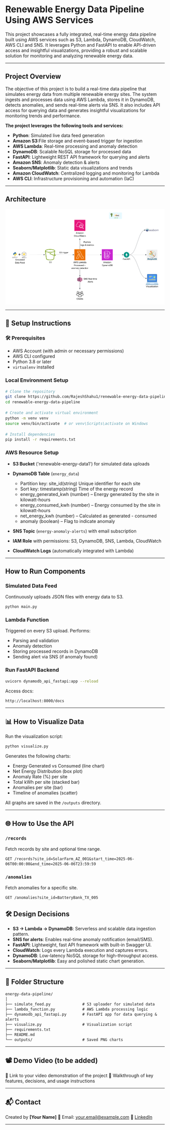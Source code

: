 

# Renewable Energy Data Pipeline Using AWS Services

This project showcases a fully integrated, real-time energy data pipeline built using AWS services such as S3, Lambda, DynamoDB, CloudWatch, AWS CLI and SNS. It leverages Python and FastAPI to enable API-driven access and insightful visualizations, providing a robust and scalable solution for monitoring and analyzing renewable energy data.

---

## Project Overview

The objective of this project is to build a real-time data pipeline that simulates energy data from multiple renewable energy sites. The system ingests and processes data using AWS Lambda, stores it in DynamoDB, detects anomalies, and sends real-time alerts via SNS. It also includes API access for querying data and generates insightful visualizations for monitoring trends and performance.

**The project leverages the following tools and services:**

- **Python**: Simulated live data feed generation 
- **Amazon S3**:File storage and event-based trigger for ingestion
- **AWS Lambda**: Real-time processing and anomaly detection
- **DynamoDB**: Scalable NoSQL storage for processed data
- **FastAPI**: Lightweight REST API framework for querying and alerts
- **Amazon SNS**: Anomaly detection & alerts
- **Seaborn/Matplotlib**: Static data visualizations and trends 
- **Amazon CloudWatch**: Centralized logging and monitoring for Lambda
- **AWS CLI**: Infrastructure provisioning and automation (IaC)

---

## Architecture
![Architecture.png](Architecture.png)

---

## 🔧 Setup Instructions

### 🛠️ Prerequisites

* AWS Account (with admin or necessary permissions)
* AWS CLI configured
* Python 3.8 or later
* `virtualenv` installed

### Local Environment Setup

```bash
# Clone the repository
git clone https://github.com/RajeshShahu1/renewable-energy-data-pipeline.git
cd renewable-energy-data-pipeline

# Create and activate virtual environment
python -m venv venv
source venv/bin/activate  # or venv\Scripts\activate on Windows

# Install dependencies
pip install -r requirements.txt
```

### AWS Resource Setup

* **S3 Bucket** ('renewable-energy-data1') for simulated data uploads
* **DynamoDB Table** (`energy_data`)

  * Partition key: site_id(string) Unique identifier for each site
  * Sort key: timestamp(string) Time of the energy record
  * energy_generated_kwh (number) – Energy generated by the site in kilowatt-hours
  * energy_consumed_kwh (number) – Energy consumed by the site in kilowatt-hours
  * net_energy_kwh (number) – Calculated as generated - consumed
  * anomaly (boolean) – Flag to indicate anomaly 
* **SNS Topic** (`energy-anomaly-alerts`) with email subscription
* **IAM Role** with permissions: S3, DynamoDB, SNS, Lambda, CloudWatch
* **CloudWatch Logs** (automatically integrated with Lambda)

---

## How to Run Components

### Simulated Data Feed

Continuously uploads JSON files with energy data to S3.

```bash
python main.py
```

### Lambda Function

Triggered on every S3 upload. Performs:

* Parsing and validation
* Anomaly detection 
* Storing processed records in DynamoDB
* Sending alert via SNS (if anomaly found)

### Run FastAPI Backend

```bash
uvicorn dynamodb_api_fastapi:app --reload
```

Access docs:

```
http://localhost:8000/docs
```

---

## 📊 How to Visualize Data

Run the visualization script:

```bash
python visualize.py
```

Generates the following charts:

* Energy Generated vs Consumed (line chart)
* Net Energy Distribution (box plot)
* Anomaly Rate (%) per site
* Total kWh per site (stacked bar)
* Anomalies per site (bar)
* Timeline of anomalies (scatter)

All graphs are saved in the `/outputs` directory.

---

## 🌐 How to Use the API

### `/records`

Fetch records by site and optional time range.

```
GET /records?site_id=SolarFarm_AZ_001&start_time=2025-06-06T00:00:00&end_time=2025-06-06T23:59:59
```

### `/anomalies`

Fetch anomalies for a specific site.

```
GET /anomalies?site_id=BatteryBank_TX_005
```

## 🛠️ Design Decisions

* **S3 → Lambda → DynamoDB**: Serverless and scalable data ingestion pattern.
* **SNS for alerts**: Enables real-time anomaly notification (email/SMS).
* **FastAPI**: Lightweight, fast API framework with built-in Swagger UI.
* **CloudWatch**: Logs every Lambda execution and captures errors.
* **DynamoDB**: Low-latency NoSQL storage for high-throughput access.
* **Seaborn/Matplotlib**: Easy and polished static chart generation.

---

## 📂 Folder Structure

```
energy-data-pipeline/
│
├── simulate_feed.py              # S3 uploader for simulated data
├── lambda_function.py            # AWS Lambda processing logic
├── dynamodb_api_fastapi.py       # FastAPI app for data querying & alerts
├── visualize.py                  # Visualization script
├── requirements.txt
├── README.md
└── outputs/                      # Saved PNG charts
```

---



## 📽️ Demo Video (to be added)

📎 Link to your video demonstration of the project
🧾 Walkthrough of key features, decisions, and usage instructions

---

## 📬 Contact

Created by **\[Your Name]**
📧 Email: [your.email@example.com](mailto:your.email@example.com)
🔗 [LinkedIn](https://linkedin.com/in/your-profile)

---


